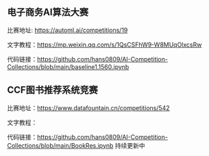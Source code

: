 ## 电子商务AI算法大赛
比赛地址: https://automl.ai/competitions/19

文字教程：https://mp.weixin.qq.com/s/1QsCSFhW9-W8MUqOlxcsRw

代码链接：https://github.com/hans0809/AI-Competition-Collections/blob/main/baseline1.1560.ipynb

## CCF图书推荐系统竞赛
比赛地址：https://www.datafountain.cn/competitions/542

文字教程：

代码链接：https://github.com/hans0809/AI-Competition-Collections/blob/main/BookRes.ipynb
持续更新中
